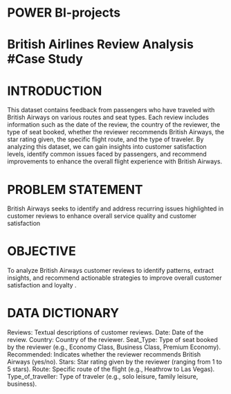 # POWER BI-projects
# British Airlines Review Analysis #Case Study

# INTRODUCTION
This dataset contains feedback from passengers who have traveled 
with British Airways on various routes and seat types. Each review 
includes information such as the date of the review, the country of 
the reviewer, the type of seat booked, whether the reviewer 
recommends British Airways, the star rating given, the specific flight 
route, and the type of traveler. By analyzing this dataset, we can gain 
insights into customer satisfaction levels, identify common issues 
faced by passengers, and recommend improvements to enhance the 
overall flight experience with British Airways.

# PROBLEM STATEMENT
British Airways seeks to identify and address 
recurring issues highlighted in customer reviews 
to enhance overall service quality and customer 
satisfaction

# OBJECTIVE
To analyze British Airways customer reviews to 
identify patterns, extract insights, and 
recommend actionable strategies to improve 
overall customer satisfaction and loyalty
.

# DATA DICTIONARY

Reviews: Textual descriptions of customer reviews.
Date: Date of the review.
Country: Country of the reviewer.
Seat_Type: Type of seat booked by the reviewer (e.g., 
Economy Class, Business Class, Premium Economy).
Recommended: Indicates whether the reviewer recommends 
British Airways (yes/no).
Stars: Star rating given by the reviewer (ranging from 1 to 5 
stars).
Route: Specific route of the flight (e.g., Heathrow to Las 
Vegas).
Type_of_traveller: Type of traveler (e.g., solo leisure, family 
leisure, business).

